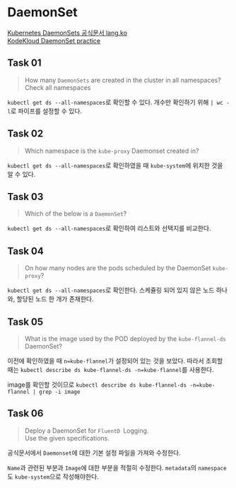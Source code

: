 # DaemonSet

[Kubernetes DaemonSets 공식문서 lang.ko](https://kubernetes.io/ko/docs/concepts/workloads/controllers/daemonset/)  
[KodeKloud DaemonSet practice](https://kodekloud.com/topic/practice-test-daemonsets-2/)

## Task 01

> How many `DaemonSets` are created in the cluster in all namespaces?  
> Check all namespaces

`kubectl get ds --all-namespaces`로 확인할 수 있다.
개수만 확인하기 위해 `| wc -l`로 파이프를 설정할 수 있다.

## Task 02

> Which namespace is the `kube-proxy` Daemonset created in?

`kubectl get ds --all-namespaces`로 확인하였을 때 `kube-system`에 위치한 것을 알 수 있다.

## Task 03

> Which of the below is a `DaemonSet`?

`kubectl get ds --all-namespaces`로 확인하여 리스트와 선택지를 비교한다.

## Task 04

> On how many nodes are the pods scheduled by the DaemonSet `kube-proxy`?

`kubectl get ds --all-namespaces`로 확인한다. 스케쥴링 되어 있지 않은 노드 하나와, 할당된 노드 한 개가 존재한다.

## Task 05

> What is the image used by the POD deployed by the `kube-flannel-ds` DaemonSet?

이전에 확인하였을 때 `n=kube-flannel`가 설정되어 있는 것을 보았다. 따라서 조회할 때는 `kubectl describe ds kube-flannel-ds -n=kube-flannel`를 사용한다.

image를 확인할 것이므로 `kubectl describe ds kube-flannel-ds -n=kube-flannel | grep -i image`

## Task 06

> Deploy a DaemonSet for `FluentD `Logging.  
> Use the given specifications.

공식문서에서 `Daemonset`에 대한 기본 설정 파일을 가져와 수정한다.

`Name`과 관련된 부분과 `Image`에 대한 부분을 적절히 수정한다. `metadata`의 `namespace`도 `kube-system`으로 작성해야한다.



